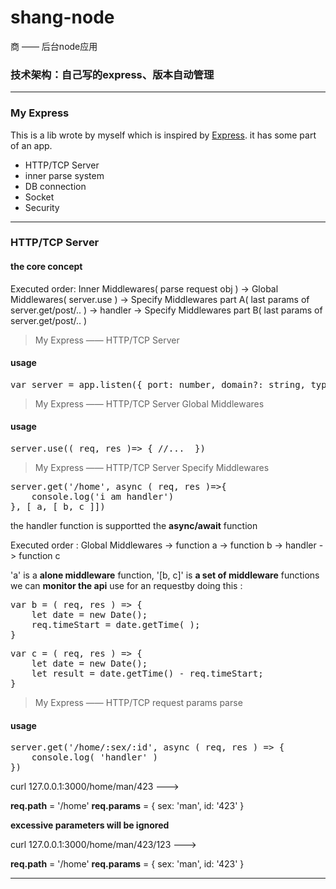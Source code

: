 # shang-node
商 —— 后台node应用

### 技术架构：自己写的express、版本自动管理

***

### My Express

This is a lib wrote by myself which is inspired by  [Express](https://github.com/expressjs/express).
it has some part of an app.  
* HTTP/TCP Server
* inner parse system
* DB connection
* Socket
* Security

***

### HTTP/TCP Server

#### the core concept
Executed order: Inner Middlewares( parse request obj ) -> Global Middlewares( server.use ) ->  Specify Middlewares part A( last params of server.get/post/.. ) -> handler -> Specify Middlewares part B( last params of server.get/post/.. )

> My Express —— HTTP/TCP Server

#### usage
<pre>
var server = app.listen({ port: number, domain?: string, type?: 'http'|'https'|'net'|'dgram' })`
</pre>

> My Express —— HTTP/TCP Server Global Middlewares

#### usage
<pre>
server.use(( req, res )=> { //...  })
</pre>

> My Express —— HTTP/TCP Server Specify Middlewares

<pre>
server.get('/home', async ( req, res )=>{
    console.log('i am handler')
}, [ a, [ b, c ]])
</pre>

the handler function is supportted the **async/await** function

Executed order : Global Middlewares -> function a -> function b -> handler -> function c

'a' is a **alone middleware** function, '[b, c]' is **a set of middleware** functions
we can **monitor the api** use for an requestby doing this :

<pre>
var b = ( req, res ) => {
    let date = new Date();
    req.timeStart = date.getTime( );
}
</pre>

<pre>
var c = ( req, res ) => {
    let date = new Date();
    let result = date.getTime() - req.timeStart;
}
</pre>

> My Express —— HTTP/TCP request params parse

#### usage

<pre>
server.get('/home/:sex/:id', async ( req, res ) => {    
    console.log( 'handler' )    
})
</pre>

curl 127.0.0.1:3000/home/man/423 --->

**req.path** = '/home' **req.params** = { sex: 'man', id: '423' }

**excessive parameters will be ignored**

curl 127.0.0.1:3000/home/man/423/123 --->

**req.path** = '/home' **req.params** = { sex: 'man', id: '423' }

***
